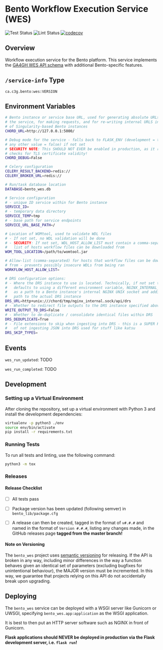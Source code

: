 # Bento Workflow Execution Service (WES)

![Test Status](https://github.com/bento-platform/bento_wes/workflows/Test/badge.svg)
![Lint Status](https://github.com/bento-platform/bento_wes/workflows/Lint/badge.svg)
[![codecov](https://codecov.io/gh/bento-platform/bento_wes/branch/master/graph/badge.svg)](https://codecov.io/gh/bento-platform/bento_wes)



## Overview

Workflow execution service for the Bento platform. This service implements the
[GA4GH WES API schema](https://github.com/ga4gh/workflow-execution-service-schemas)
with additional Bento-specific features.



## `/service-info` Type

```
ca.c3g.bento:wes:VERSION
```



## Environment Variables

```bash
# Bento instance or service base URL, used for generating absolute URLs within
# the service, for making requests, and for re-writing internal URLS in the case
# of Singularity-based Bento instances
CHORD_URL=http://127.0.0.1:5000/

# Debug mode for the service - falls back to FLASK_ENV (development = true, 
# any other value = false) if not set
# SECURITY NOTE: This SHOULD NOT EVER be enabled in production, as it removes
# checks for TLS certificate validity!
CHORD_DEBUG=False

# Celery configuration
CELERY_RESULT_BACKEND=redis://
CELERY_BROKER_URL=redis://

# Run/task database location
DATABASE=bento_wes.db

# Service configuration
# - unique ID service within for Bento instance
SERVICE_ID=
# - temporary data directory
SERVICE_TEMP=tmp
# - base path for service endpoints
SERVICE_URL_BASE_PATH=/

# Location of WOMtool, used to validate WDL files
# - If not set, no WDL validation will be done
# - SECURITY: If not set, WDL_HOST_ALLOW_LIST must contain a comma-separated 
#   list of hosts workflow files can be downloaded from
WOM_TOOL_LOCATION=/path/to/womtool.jar

# Allow-list (comma-separated) for hosts that workflow files can be downloaded
# from - prevents possibly insecure WDLs from being ran
WORKFLOW_HOST_ALLOW_LIST=

# DRS configuration options:
# - Where the DRS instance to use is located. Technically, if not set this 
#   defaults to using a different environment variable, NGINX_INTERNAL_SOCKET,
#   as a path to a Bento instance's internal NGINX UNIX socket and adding a 
#   path to the actual DRS instance
DRS_URL=http+unix:///chord/tmp/nginx_internal.sock/api/drs
# - Whether to redirect file outputs to the DRS instance specified above
WRITE_OUTPUT_TO_DRS=False
# - Whether to de-duplicate / consolidate identical files within DRS
DRS_DEDUPLICATE=True
# - File extensions to skip when ingesting into DRS - this is a SUPER HACKY way
#   of not ingesting JSON into DRS used for stuff like katsu
DRS_SKIP_TYPES=
```



## Events

`wes_run_updated`: TODO

`wes_run_completed`: TODO



## Development

### Setting up a Virtual Environment

After cloning the repository, set up a virtual environment with Python 3 and
install the development dependencies:

```bash
virtualenv -p python3 ./env
source env/bin/activate
pip install -r requirements.txt
```


### Running Tests

To run all tests and linting, use the following command:

```bash
python3 -m tox
```


### Releases

#### Release Checklist

  * [ ] All tests pass

  * [ ] Package version has been updated (following semver) in 
    `bento_lib/package.cfg`
    
  * [ ] A release can then be created, tagged in the format of `v#.#.#` and named
    in the format of `Version #.#.#`, listing any changes made, in the GitHub 
    releases page **tagged from the master branch!**
    

#### Note on Versioning

The `bento_wes` project uses [semantic versioning](https://semver.org/) for
releasing. If the API is broken in any way, including minor differences in the
way a function behaves given an identical set of parameters (excluding bugfixes
for unintentional behaviour), the MAJOR version must be incremented. In this 
way, we guarantee that projects relying on this API do not accidentally break
upon upgrading.



## Deploying

The `bento_wes` service can be deployed with a WSGI server like Gunicorn or
UWSGI, specifying `bento_wes.app:application` as the WSGI application.

It is best to then put an HTTP server software such as NGINX in front of 
Gunicorn. 

**Flask applications should NEVER be deployed in production via the Flask 
development server, i.e. `flask run`!**

